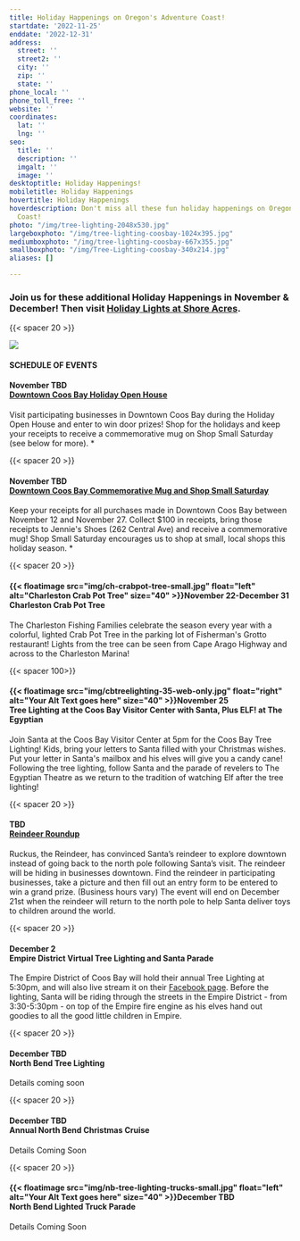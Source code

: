 ```yaml
---
title: Holiday Happenings on Oregon's Adventure Coast!
startdate: '2022-11-25'
enddate: '2022-12-31'
address:
  street: ''
  street2: ''
  city: ''
  zip: ''
  state: ''
phone_local: ''
phone_toll_free: ''
website: ''
coordinates:
  lat: ''
  lng: ''
seo:
  title: ''
  description: ''
  imgalt: ''
  image: ''
desktoptitle: Holiday Happenings!
mobiletitle: Holiday Happenings
hovertitle: Holiday Happenings
hoverdescription: Don't miss all these fun holiday happenings on Oregon's Adventure
  Coast!
photo: "/img/tree-lighting-2048x530.jpg"
largeboxphoto: "/img/tree-lighting-coosbay-1024x395.jpg"
mediumboxphoto: "/img/tree-lighting-coosbay-667x355.jpg"
smallboxphoto: "/img/Tree-Lighting-coosbay-340x214.jpg"
aliases: []

---
```

### Join us for these additional Holiday Happenings in November & December! Then visit [**Holiday Lights at Shore Acres**](https://www.oregonsadventurecoast.com/event/annual-holiday-lights-at-shore-acres/)**.**

{{< spacer 20 >}}

![](/img/tree-lighting-2048x530.jpg)

#### SCHEDULE OF EVENTS

#### November TBD <br>[Downtown Coos Bay Holiday Open House](https://coosbaydowntown.org/holiday-events-in-downtown-2/)

Visit participating businesses in Downtown Coos Bay during the Holiday Open House and enter to win door prizes! Shop for the holidays and keep your receipts to receive a commemorative mug on Shop Small Saturday (see below for more). *

{{< spacer 20 >}}

#### November TBD <br>[Downtown Coos Bay Commemorative Mug and Shop Small Saturday](https://coosbaydowntown.org/holiday-events-in-downtown-2/)

Keep your receipts for all purchases made in Downtown Coos Bay between November 12 and November 27. Collect $100 in receipts, bring those receipts to Jennie's Shoes (262 Central Ave) and receive a commemorative mug! Shop Small Saturday encourages us to shop at small, local shops this holiday season. *

{{< spacer 20 >}}

#### {{< floatimage src="img/ch-crabpot-tree-small.jpg" float="left" alt="Charleston Crab Pot Tree" size="40" >}}November 22-December 31<br>Charleston Crab Pot Tree

The Charleston Fishing Families celebrate the season every year with a colorful, lighted Crab Pot Tree in the parking lot of Fisherman's Grotto restaurant!  Lights from the tree can be seen from Cape Arago Highway and across to the Charleston Marina!

{{< spacer 100>}}

#### {{< floatimage src="img/cbtreelighting-35-web-only.jpg" float="right" alt="Your Alt Text goes here" size="40" >}}November 25 <br>Tree Lighting at the Coos Bay Visitor Center with Santa, Plus ELF! at The Egyptian

Join Santa at the Coos Bay Visitor Center at 5pm for the Coos Bay Tree Lighting! Kids, bring your letters to Santa filled with your Christmas wishes. Put your letter in Santa's mailbox and his elves will give you a candy cane! Following the tree lighting, follow Santa and the parade of revelers to The Egyptian Theatre as we return to the tradition of watching Elf after the tree lighting!

{{< spacer 20 >}}

#### TBD<br>[**Reindeer Roundup**]()

Ruckus, the Reindeer, has convinced Santa’s reindeer to explore downtown instead of going back to the north pole following Santa’s visit. The reindeer will be hiding in businesses downtown. Find the reindeer in participating businesses, take a picture and then fill out an entry form to be entered to win a grand prize. (Business hours vary) The event will end on December 21st when the reindeer will return to the north pole to help Santa deliver toys to children around the world.

{{< spacer 20 >}}

#### December 2 <br>Empire District Virtual Tree Lighting and Santa Parade

The Empire District of Coos Bay will hold their annual Tree Lighting at 5:30pm, and will also live stream it on their [Facebook page](https://www.facebook.com/Community-Coalition-of-Empire-CCE-110984147408194). Before the lighting, Santa will be riding through the streets in the Empire District - from 3:30-5:30pm - on top of the Empire fire engine as his elves hand out goodies to all the good little children in Empire. 

{{< spacer 20 >}}

#### December TBD <br>North Bend Tree Lighting

Details coming soon

{{< spacer 20 >}}

#### December TBD <br>Annual North Bend Christmas Cruise

Details Coming Soon

{{< spacer 20 >}}

#### {{< floatimage src="img/nb-tree-lighting-trucks-small.jpg" float="left" alt="Your Alt Text goes here" size="40" >}}December TBD <br>North Bend Lighted Truck Parade

Details Coming Soon